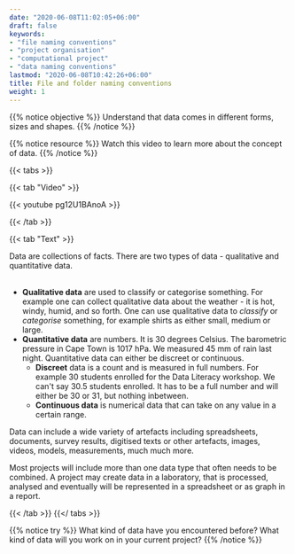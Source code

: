 ```yaml
---
date: "2020-06-08T11:02:05+06:00"
draft: false
keywords:
- "file naming conventions"
- "project organisation"
- "computational project"
- "data naming conventions"
lastmod: "2020-06-08T10:42:26+06:00"
title: File and folder naming conventions
weight: 1
---
```




{{% notice objective %}}
  Understand that data comes in different forms, sizes and shapes. 
{{% /notice %}}

{{% notice resource %}}
  Watch this video to learn more about the concept of data.
{{% /notice %}}

{{< tabs >}}

  {{< tab "Video" >}}

  {{< youtube pg12U1BAnoA >}}
  
  {{< /tab >}}

  {{< tab "Text" >}}  
  
  Data are collections of facts. There are two types of data - qualitative and quantitative data.
  <br><br>
  <ul>
    <li><strong>Qualitative data</strong> are used to classify or categorise something. For example one can collect qualitative data about the weather - it is hot, windy, humid, and so forth. One can use qualitative data to <i>classify</i> or <i>categorise</i> something, for example shirts as either small, medium or large.
    </li>
    <li><strong>Quantitative data</strong> are numbers. It is 30 degrees Celsius. The barometric pressure in Cape Town is 1017 hPa. We measured 45 mm of rain last night. Quantitative data can either be discreet or continuous.
    <ul>
      <li><strong>Discreet</strong> data is a count and is measured in full numbers. For example 30 students enrolled for the Data Literacy workshop. We can't say 30.5 students enrolled. It has to be a full number and will either be 30 or 31, but nothing inbetween. 
      </li>
      <li><strong>Continuous data</strong> is numerical data that can take on any value in a certain range.
      </li>
    </ul>
    </li>
  </ul>

  Data can include a wide variety of artefacts including spreadsheets, documents, survey results, digitised texts or other artefacts, images, videos, models, measurements, much much more.
  
  Most projects will include more than one data type that often needs to be combined. A project may create data in a laboratory, that is processed, analysed and eventually will be represented in a spreadsheet or as graph in a report.

  {{< /tab >}}
{{</ tabs >}}


{{% notice try %}}
  What kind of data have you encountered before? What kind of data will you work on in your current project?
{{% /notice %}}
